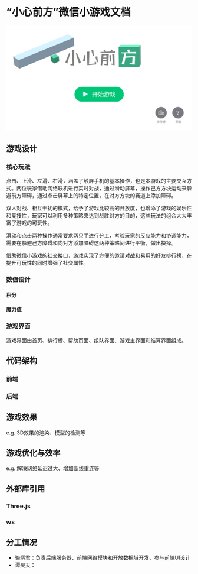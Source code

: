 # “小心前方”微信小游戏文档

![bgstart](pic/bgstart.png)

## 游戏设计

### 核心玩法
点击、上滑、左滑、右滑，涵盖了触屏手机的基本操作，也是本游戏的主要交互方式。两位玩家借助网络联机进行实时对战，通过滑动屏幕，操作己方方块运动来躲避前方障碍，通过点击屏幕上的特定位置，在对方方块的赛道上添加障碍。

双人对战、相互干扰的模式，给予了游戏比较高的开放度，也增添了游戏的娱乐性和竞技性，玩家可以利用多种策略来达到战胜对方的目的，这些玩法的组合大大丰富了游戏的可玩性。

滑动和点击两种操作通常要求两只手进行分工，考验玩家的反应能力和协调能力，需要在躲避己方障碍和向对方添加障碍这两种策略间进行平衡，做出抉择。

借助微信小游戏的社交接口，游戏实现了方便的邀请对战和易用的好友排行榜，在提升可玩性的同时增强了社交属性。

### 数值设计
#### 积分


#### 魔力值


### 游戏界面
游戏界面由首页、排行榜、帮助页面、组队界面、游戏主界面和结算界面组成。

## 代码架构
### 前端


### 后端


## 游戏效果
e.g. 3D效果的渲染、模型的检测等

## 游戏优化与效率
e.g. 解决网络延迟过大、增加断线重连等

## 外部库引用
### Three.js


### ws

## 分工情况

- 骆炳君：负责后端服务器、前端网络模块和开放数据域开发、参与前端UI设计
- 谭昊天：

